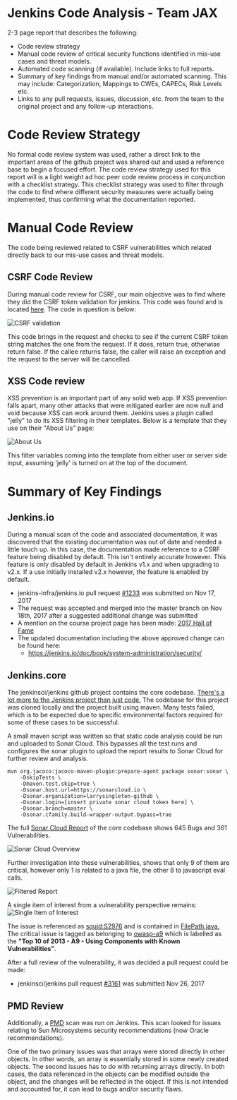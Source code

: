 # Jenkins Code Analysis - Team JAX

2-3 page report that describes the following:
* Code review strategy
* Manual code review of critical security functions identified in mis-use cases and threat models.
* Automated code scanning (if available). Include links to full reports.
* Summary of key findings from manual and/or automated scanning. This may include: Categorization, Mappings to CWEs, CAPECs, Risk Levels etc.
* Links to any pull requests, issues, discussion, etc. from the team to the original project and any follow-up interactions.

# Code Review Strategy
No formal code review system was used, rather a direct link to the important areas of the github project was shared out and used a reference base to begin a focused effort.
The code review strategy used for this report will is a light weight ad hoc peer code review process in conjunction with a checklist strategy.
This checklist strategy was used to filter through the code to find where different security measures were actually being implemented, thus confirming what the documentation reported.  

# Manual Code Review
The code being reviewed related to CSRF vulnerabilities which related directly back to our mis-use cases and threat models.

## CSRF Code Review
During manual code review for CSRF, our main objective was to find where they did the CSRF token validation for jenkins. This code was found and is located [here](https://github.com/jenkinsci/jenkins/blob/master/core/src/main/java/hudson/security/csrf/DefaultCrumbIssuer.java). The code in question is below:

![CSRF validation](assets/validate_csrf_code.png)

This code brings in the request and checks to see if the current CSRF token string matches the one from the request. If it does, return true, otherwise return false. If the callee returns false, the caller will raise an exception and the request to the server will be cancelled.

## XSS Code review
XSS prevention is an important part of any solid web app. If XSS prevention falls apart, many other attacks that were mitigated earlier are now null and void because XSS can work around them. Jenkins uses a plugin called "jelly" to do its XSS filtering in their templates. Below is a template that they use on their "About Us" page:

![About Us](assets/xss_protection_jelly.png)

This filter variables coming into the template from either user or server side input, assuming 'jelly' is turned on at the top of the document. 

# Summary of Key Findings

## Jenkins.io
During a manual scan of the code and associated documentation, it was discovered that the existing documentation was out of date and needed a little touch up. In this case, the documentation made reference to a CSRF feature being disabled by default. This isn't entirely accurate however. This feature is only disabled by default in Jenkins v1.x and when upgrading to v2.x. If a use initially installed v2.x however, the feature is enabled by default.

* jenkins-infra/jenkins.io pull request [#1233](https://github.com/jenkins-infra/jenkins.io/pull/1233) was submitted on Nov 17, 2017
* The request was accepted and merged into the master branch on Nov 18th, 2017 after a suggested additional change was submitted
* A mention on the course project page has been made: [2017 Hall of Fame](https://robinagandhi.github.io/swa/pages/halloffame.html)
* The updated documentation including the above approved change can be found here:
    * https://jenkins.io/doc/book/system-administration/security/

## Jenkins.core
The jenkinsci/jenkins github project contains the core codebase.
[There's a lot more to the Jenkins project than just code.](https://github.com/jenkinsci/jenkins/blob/master/CONTRIBUTING.md)
The codebase for this project was cloned locally and the project built using maven. Many tests failed, which is to be expected due to specific environmental factors required for some of these cases to be successful.

A small maven script was written so that static code analysis could be run and uploaded to Sonar Cloud. This bypasses all the test runs and configures the sonar plugin to upload the report results to Sonar Cloud for further review and analysis.

```maven
mvn org.jacoco:jacoco-maven-plugin:prepare-agent package sonar:sonar \
    -DskipTests \
    -Dmaven.test.skip=true \
    -Dsonar.host.url=https://sonarcloud.io \
    -Dsonar.organization=larrysingleton-github \
    -Dsonar.login=[insert private sonar cloud token here] \
    -Dsonar.branch=master \
    -Dsonar.cfamily.build-wrapper-output.bypass=true
```

The full [Sonar Cloud Report](https://sonarcloud.io/dashboard?id=org.jenkins-ci.main%3Apom%3Amaster) of the core codebase shows 645 Bugs and 361 Vulnerabilities.

![Sonar Cloud Overview](/assets/SonarCloudOverview.png)

Further investigation into these vulnerabilities, shows that only 9 of them are critical,
however only 1 is related to a java file, the other 8 to javascript eval calls.

![Filtered Report](/assets/FilteredReport.png)

A single item of interest from a vulnerability perspective remains:
![Single Item of Interest](/assets/SingleItemOfInterest.png)

The issue is referenced as [squid:S2976](https://sonarcloud.io/organizations/larrysingleton-github/rules#rule_key=squid%3AS2976) and is contained in [FilePath.java.](https://github.com/jenkinsci/jenkins/blob/master/core/src/main/java/hudson/FilePath.java)
The critical issue is tagged as belonging to [owasp-a9](https://www.owasp.org/index.php/Top_10_2013-A9-Using_Components_with_Known_Vulnerabilities) which is labelled as the **"Top 10 of 2013 - A9 - Using Components with Known Vulnerabilities"**.

After a full review of the vulnerability, it was decided a pull request could be made:
* jenkinsci/jenkins pull request [#3161](https://github.com/jenkinsci/jenkins/pull/3161) was submitted Nov 26, 2017

## PMD Review

Additionally, a [PMD](https://cpluspluscrowe.github.io/SoftwareAssurance/pmd_scan.html) scan was run on Jenkins. This scan looked for issues relating to Sun Microsystems security recommendations (now Oracle recommendations).

One of the two primary issues was that arrays were stored directly in other objects. In other words, an array is essentially stored in some newly created objects. The second issues has to do with returning arrays directly. In both cases, the data referenced in the objects can be modified outside the object, and the changes will be reflected in the object. If this is not intended and accounted for, it can lead to bugs and/or security flaws.  
